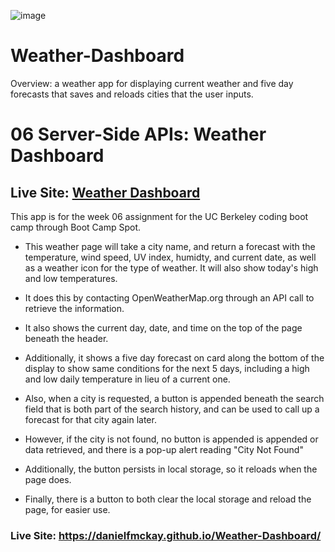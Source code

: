 ![image](https://user-images.githubusercontent.com/123746582/228471303-fc7161b8-4104-4563-8698-eb99a13735ed.png)

# Weather-Dashboard

Overview: a weather app for displaying current weather and five day forecasts that saves and reloads cities that the user inputs.

# 06 Server-Side APIs: Weather Dashboard

## Live Site: [Weather Dashboard](https://danielfmckay.github.io/Weather-Dashboard/) 

This app is for the week 06 assignment for the UC Berkeley coding boot camp through Boot Camp Spot.

* This weather page will take a city name, and return a forecast with the temperature, wind speed, UV index, humidty, and current date, as well as a weather icon for the type of weather. It will also show today's high and low temperatures.

* It does this by contacting OpenWeatherMap.org through an API call to retrieve the information.

* It also shows the current day, date, and time on the top of the page beneath the header.

* Additionally, it shows a five day forecast on card along the bottom of the display to show same conditions for the next 5 days, including a high and low daily temperature in lieu of a current one.

* Also, when a city is requested, a button is appended beneath the search field that is both part of the search history, and can be used to call up a forecast for that city again later.

* However, if the city is not found, no button is appended is appended or data retrieved, and there is a pop-up alert reading "City Not Found"

* Additionally, the button persists in local storage, so it reloads when the page does.

* Finally, there is a button to both clear the local storage and reload the page, for easier use.

### Live Site: https://danielfmckay.github.io/Weather-Dashboard/
